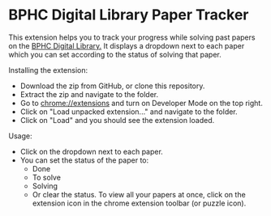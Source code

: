 # BPHC Digital Library Paper Tracker

This extension helps you to track your progress while solving past papers on the [BPHC Digital Library.](http://125.22.54.221:8080/jspui/) It displays a dropdown next to each paper which you can set according to the status of solving that paper.

Installing the extension:

- Download the zip from GitHub, or clone this repository.
- Extract the zip and navigate to the folder.
- Go to [chrome://extensions](chrome://extensions) and turn on Developer Mode on the top right.
- Click on "Load unpacked extension..." and navigate to the folder.
- Click on "Load" and you should see the extension loaded.

Usage:

- Click on the dropdown next to each paper.
- You can set the status of the paper to:
  - Done
  - To solve
  - Solving
  - Or clear the status.
    To view all your papers at once, click on the extension icon in the chrome extension toolbar (or puzzle icon).
